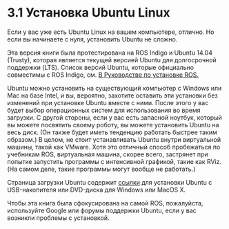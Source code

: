 # 3.1 Установка Ubuntu Linux

Если у вас уже есть Ubuntu Linux на вашем компьютере, отлично. Но если вы начинаете с нуля, установить Ubuntu не сложно.

Эта версия книги была протестирована на ROS Indigo и Ubuntu 14.04 \(Trusty\), которая является текущей версией Ubuntu для долгосрочной поддержки \(LTS\). Список версий Ubuntu, которые официально совместимы с ROS Indigo, см. [В Руководстве по установке ROS.](http://wiki.ros.org/indigo/Installation/Ubuntu)

Ubuntu можно установить на существующий компьютер с Windows или Mac на базе Intel, и вы, вероятно, захотите оставить эти установки без изменений при установке Ubuntu вместе с ними. После этого у вас будет выбор операционных систем для использования во время загрузки. С другой стороны, если у вас есть запасной ноутбук, который вы можете посвятить своему роботу, вы можете установить Ubuntu на весь диск. \(Он также будет иметь тенденцию работать быстрее таким образом.\) В целом, не стоит устанавливать Ubuntu внутри виртуальной машины, такой как VMware. Хотя это отличный способ пробежаться по учебникам ROS, виртуальная машина, скорее всего, застрянет при попытке запустить программы с интенсивной графикой, такие как RViz. \(На самом деле, такие программы могут вообще не работать.\)

Страница загрузки Ubuntu содержит [ссылки](http://www.ubuntu.com/download/desktop) для установки Ubuntu с USB-накопителя или DVD-диска для Windows или MacOS X.

Чтобы эта книга была сфокусирована на самой ROS, пожалуйста, используйте Google или форумы поддержки Ubuntu, если у вас возникли проблемы с установкой.

